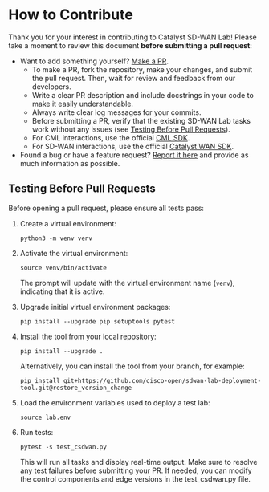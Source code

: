 # How to Contribute

Thank you for your interest in contributing to Catalyst SD-WAN Lab! Please take a moment to review this document **before submitting a pull request**:

- Want to add something yourself? [Make a PR](https://github.com/cisco-open/sdwan-lab-deployment-tool/pulls).
  - To make a PR, fork the repository, make your changes, and submit the pull request. Then, wait for review and feedback from our developers.
  - Write a clear PR description and include docstrings in your code to make it easily understandable.
  - Always write clear log messages for your commits.
  - Before submitting a PR, verify that the existing SD-WAN Lab tasks work without any issues (see [Testing Before Pull Requests](#testing-before-pull-requests)).
  - For CML interactions, use the official [CML SDK](https://github.com/CiscoDevNet/virl2-client).
  - For SD-WAN interactions, use the official [Catalyst WAN SDK](https://github.com/CiscoDevNet/catalystwan).
- Found a bug or have a feature request? [Report it here](https://github.com/cisco-open/sdwan-lab-deployment-tool/issues) and provide as much information as possible.

## Testing Before Pull Requests

Before opening a pull request, please ensure all tests pass:

1. Create a virtual environment:

   ```
   python3 -m venv venv
   ```

2. Activate the virtual environment:

   ```
   source venv/bin/activate
   ```

   The prompt will update with the virtual environment name (`venv`), indicating that it is active.

3. Upgrade initial virtual environment packages:

   ```
   pip install --upgrade pip setuptools pytest
   ```

4. Install the tool from your local repository:

   ```
   pip install --upgrade .
   ```

   Alternatively, you can install the tool from your branch, for example:

   ```
   pip install git+https://github.com/cisco-open/sdwan-lab-deployment-tool.git@restore_version_change
   ```

5. Load the environment variables used to deploy a test lab:

   ```
   source lab.env
   ```

6. Run tests:

   ```
   pytest -s test_csdwan.py
   ```

   This will run all tasks and display real-time output. Make sure to resolve any test failures before submitting your PR. If needed, you can modify the control components and edge versions in the test_csdwan.py file.
